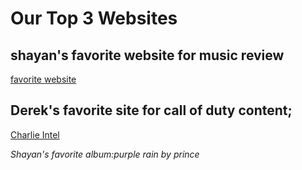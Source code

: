 # Our Top 3 Websites

## shayan's favorite website for music review

[favorite website](https://pitchfork.com/)

## Derek's favorite site for call of duty content;

[Charlie Intel](https://www.charlieintel.com/)

_Shayan's favorite album:purple rain by prince_
